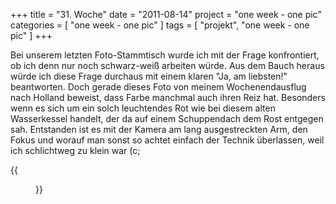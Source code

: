 +++
title = "31. Woche"
date = "2011-08-14"
project = "one week - one pic"
categories = [ "one week - one pic" ]
tags = [ "projekt", "one week - one pic" ]
+++

Bei unserem letzten Foto-Stammtisch wurde ich mit der Frage konfrontiert, ob ich denn nur noch schwarz-weiß arbeiten würde. Aus dem Bauch heraus würde ich diese Frage durchaus mit einem klaren "Ja, am liebsten!" beantworten. Doch gerade dieses Foto von meinem Wochenendausflug nach Holland beweist, dass Farbe manchmal auch ihren Reiz hat. Besonders wenn es sich um ein solch leuchtendes Rot wie bei diesem alten Wasserkessel handelt, der da auf einem Schuppendach dem Rost entgegen sah. Entstanden ist es mit der Kamera am lang ausgestreckten Arm, den Fokus und worauf man sonst so achtet einfach der Technik überlassen, weil ich schlichtweg zu klein war (c;

{{<figure src="/images/1week1pic/20110813-172643-014.jpg" title="Dachkessel">}}
